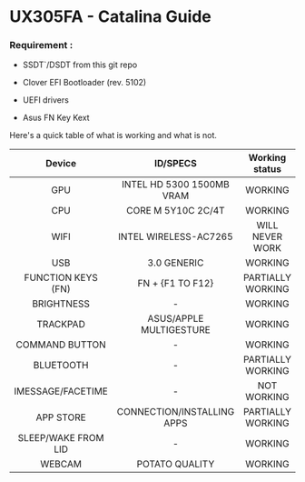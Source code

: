 # UX305FA - Catalina Guide



### Requirement : 

- SSDT`/DSDT from this git repo

- Clover EFI Bootloader (rev. 5102)

- UEFI drivers

- Asus FN Key Kext

  



Here's a quick table of what is working and what is not. 

|       Device        |          ID/SPECS          |  Working status   |
| :-----------------: | :------------------------: | :---------------: |
|         GPU         | INTEL HD 5300 1500MB VRAM  |      WORKING      |
|         CPU         |     CORE M 5Y10C 2C/4T     |      WORKING      |
|        WIFI         |   INTEL WIRELESS-AC7265    |  WILL NEVER WORK  |
|         USB         |        3.0 GENERIC         |      WORKING      |
| FUNCTION KEYS (FN)  |      FN + {F1 TO F12}      | PARTIALLY WORKING |
|     BRIGHTNESS      |             -              |      WORKING      |
|      TRACKPAD       |  ASUS/APPLE MULTIGESTURE   |      WORKING      |
|   COMMAND BUTTON    |             -              |      WORKING      |
|      BLUETOOTH      |             -              | PARTIALLY WORKING |
|  IMESSAGE/FACETIME  |             -              |    NOT WORKING    |
|      APP STORE      | CONNECTION/INSTALLING APPS | PARTIALLY WORKING |
| SLEEP/WAKE FROM LID |             -              |      WORKING      |
|       WEBCAM        |       POTATO QUALITY       |      WORKING      |

